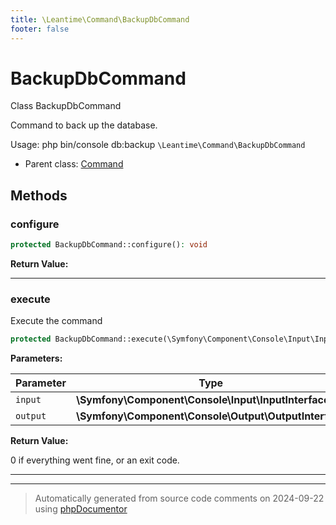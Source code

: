 ```yaml
---
title: \Leantime\Command\BackupDbCommand
footer: false
---
```


# BackupDbCommand

Class BackupDbCommand

Command to back up the database.

Usage:
  php bin/console db:backup
`\Leantime\Command\BackupDbCommand`

* Parent class: [Command](../../../classes.md)



## Methods

### configure



```php
protected BackupDbCommand::configure(): void
```









**Return Value:**





---
### execute

Execute the command

```php
protected BackupDbCommand::execute(\Symfony\Component\Console\Input\InputInterface $input, \Symfony\Component\Console\Output\OutputInterface $output): int
```








**Parameters:**

| Parameter | Type | Description |
|-----------|------|-------------|
| `input` | **\Symfony\Component\Console\Input\InputInterface** |  |
| `output` | **\Symfony\Component\Console\Output\OutputInterface** |  |


**Return Value:**

0 if everything went fine, or an exit code.



---


---
> Automatically generated from source code comments on 2024-09-22 using [phpDocumentor](http://www.phpdoc.org/)
